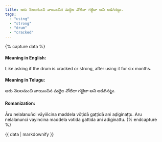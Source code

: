 ```yaml
---
title: ఆరు నెలలనుంచి వాయించిన మద్దెల వోటిదా గట్టిదా అని అడిగినట్టు.
tags:
  - "using"
  - "strong"
  - "drum"
  - "cracked"
---
```


{% capture data %}
#### Meaning in English:
Like asking if the drum is cracked or strong, after using it for six months.

#### Meaning in Telugu:
ఆరు నెలలనుంచి వాయించిన మద్దెల వోటిదా గట్టిదా అని అడిగినట్టు.

#### Romanization:
Āru nelalanun̄ci vāyin̄cina maddela vōṭidā gaṭṭidā ani aḍiginaṭṭu.
Aru nelalanunci vayincina maddela votida gattida ani adiginattu.
{% endcapture %}

{{ data | markdownify }}

